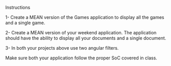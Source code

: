 Instructions

1- Create a MEAN version of the Games application to display all the games and a single game.

2- Create a MEAN version of your weekend application. The application should have the ability to display all your documents and a single document.

3- In both your projects above use two angular filters.

Make sure both your application follow the proper SoC covered in class. 

